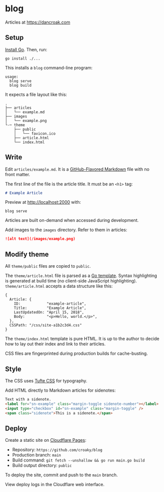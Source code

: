 # blog

Articles at <https://dancroak.com>

## Setup

[Install Go](https://golang.org/doc/install). Then, run:

```
go install ./...
```

This installs a `blog` command-line program:

```
usage:
  blog serve
  blog build
```

It expects a file layout like this:

```
.
├── articles
│   └── example.md
├── images
│   └── example.png
└-─ theme
    ├── public
    │   └── favicon.ico
    ├── article.html
    └── index.html
```

## Write

Edit `articles/example.md`.
It is a [GitHub-Flavored Markdown](https://github.github.com/gfm/) file
with no front matter.

The first line of the file is the article title.
It must be an `<h1>` tag:

```md
# Example Article
```

Preview at <http://localhost:2000> with:

```
blog serve
```

Articles are built on-demand when accessed during development.

Add images to the `images` directory.
Refer to them in articles:

```md
![alt text](/images/example.png)
```

## Modify theme

All `theme/public` files are copied to `public`.

The `theme/article.html` file is parsed as a [Go template](https://gowebexamples.com/templates/).
Syntax highlighting is generated at build time (no client-side JavaScript highlighting).
`theme/article.html` accepts a data structure like this:

```
{
  Article: {
    ID:            "example-article",
    Title:         "Example Article",
    LastUpdatedOn: "April 15, 2018",
    Body:          "<p>Hello, world.</p>",
  },
  CSSPath: "/css/site-a1b2c3d4.css"
}
```

The `theme/index.html` template is pure HTML.
It is up to the author to decide how to lay out their index
and link to their articles.

CSS files are fingerprinted during production builds for cache-busting.

## Style

The CSS uses [Tufte CSS](https://edwardtufte.github.io/tufte-css/) for typography.

Add HTML directly to Markdown articles for sidenotes:

```html
Text with a sidenote.
<label for="sn-example" class="margin-toggle sidenote-number"></label>
<input type="checkbox" id="sn-example" class="margin-toggle" />
<span class="sidenote">This is a sidenote.</span>
```

## Deploy

Create a static site on [Cloudflare Pages](https://developers.cloudflare.com/pages/framework-guides/deploy-anything/):

- Repository: `https://github.com/croaky/blog`
- Production branch: `main`
- Build command: `git fetch --unshallow && go run main.go build`
- Build output directory: `public`

To deploy the site, commit and push to the `main` branch.

View deploy logs in the Cloudflare web interface.
